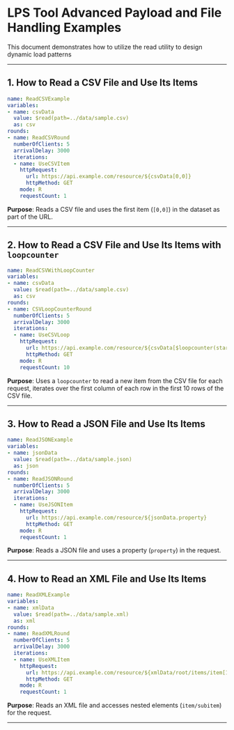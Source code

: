 # LPS Tool Advanced Payload and File Handling Examples

This document demonstrates how to utilize the read utility to design dynamic load patterns

---

## 1. How to Read a CSV File and Use Its Items
```yaml
name: ReadCSVExample
variables:
- name: csvData
  value: $read(path=../data/sample.csv)
  as: csv
rounds:
- name: ReadCSVRound
  numberOfClients: 5
  arrivalDelay: 3000
  iterations:
  - name: UseCSVItem
    httpRequest:
      url: https://api.example.com/resource/${csvData[0,0]}
      httpMethod: GET
    mode: R
    requestCount: 1
```
**Purpose**: Reads a CSV file and uses the first item (`[0,0]`) in the dataset as part of the URL.

---

## 2. How to Read a CSV File and Use Its Items with `loopcounter`
```yaml
name: ReadCSVWithLoopCounter
variables:
- name: csvData
  value: $read(path=../data/sample.csv)
  as: csv
rounds:
- name: CSVLoopCounterRound
  numberOfClients: 5
  arrivalDelay: 3000
  iterations:
  - name: UseCSVLoop
    httpRequest:
      url: https://api.example.com/resource/${csvData[$loopcounter(start=0, end=9),0]}
      httpMethod: GET
    mode: R
    requestCount: 10
```
**Purpose**: Uses a `loopcounter` to read a new item from the CSV file for each request, iterates over the first column of each row in the first 10 rows of the CSV file.

---

## 3. How to Read a JSON File and Use Its Items
```yaml
name: ReadJSONExample
variables:
- name: jsonData
  value: $read(path=../data/sample.json)
  as: json
rounds:
- name: ReadJSONRound
  numberOfClients: 5
  arrivalDelay: 3000
  iterations:
  - name: UseJSONItem
    httpRequest:
      url: https://api.example.com/resource/${jsonData.property}
      httpMethod: GET
    mode: R
    requestCount: 1
```
**Purpose**: Reads a JSON file and uses a property (`property`) in the request.

---

## 4. How to Read an XML File and Use Its Items
```yaml
name: ReadXMLExample
variables:
- name: xmlData
  value: $read(path=../data/sample.xml)
  as: xml
rounds:
- name: ReadXMLRound
  numberOfClients: 5
  arrivalDelay: 3000
  iterations:
  - name: UseXMLItem
    httpRequest:
      url: https://api.example.com/resource/${xmlData/root/items/item[1]/subitem}
      httpMethod: GET
    mode: R
    requestCount: 1
```
**Purpose**: Reads an XML file and accesses nested elements (`item/subitem`) for the request.

---
